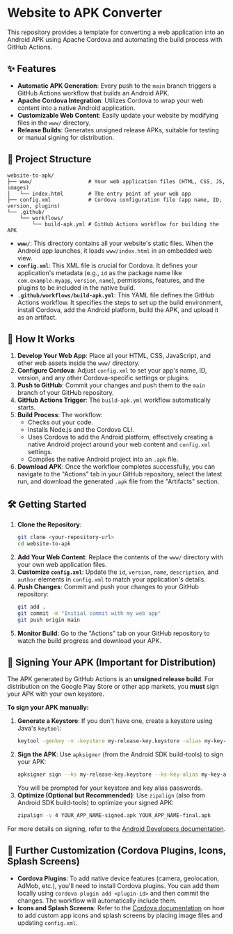 # Website to APK Converter

This repository provides a template for converting a web application into an Android APK using Apache Cordova and automating the build process with GitHub Actions.

## ✨ Features

*   **Automatic APK Generation**: Every push to the `main` branch triggers a GitHub Actions workflow that builds an Android APK.
*   **Apache Cordova Integration**: Utilizes Cordova to wrap your web content into a native Android application.
*   **Customizable Web Content**: Easily update your website by modifying files in the `www/` directory.
*   **Release Builds**: Generates unsigned release APKs, suitable for testing or manual signing for distribution.

## 📁 Project Structure

```
website-to-apk/
├── www/                  # Your web application files (HTML, CSS, JS, images)
│   └── index.html        # The entry point of your web app
├── config.xml            # Cordova configuration file (app name, ID, version, plugins)
└── .github/
    └── workflows/
        └── build-apk.yml # GitHub Actions workflow for building the APK
```

*   **`www/`**: This directory contains all your website's static files. When the Android app launches, it loads `www/index.html` in an embedded web view.
*   **`config.xml`**: This XML file is crucial for Cordova. It defines your application's metadata (e.g., `id` as the package name like `com.example.myapp`, `version`, `name`), permissions, features, and the plugins to be included in the native build.
*   **`.github/workflows/build-apk.yml`**: This YAML file defines the GitHub Actions workflow. It specifies the steps to set up the build environment, install Cordova, add the Android platform, build the APK, and upload it as an artifact.

## 🚀 How It Works

1.  **Develop Your Web App**: Place all your HTML, CSS, JavaScript, and other web assets inside the `www/` directory.
2.  **Configure Cordova**: Adjust `config.xml` to set your app's name, ID, version, and any other Cordova-specific settings or plugins.
3.  **Push to GitHub**: Commit your changes and push them to the `main` branch of your GitHub repository.
4.  **GitHub Actions Trigger**: The `build-apk.yml` workflow automatically starts.
5.  **Build Process**: The workflow:
    *   Checks out your code.
    *   Installs Node.js and the Cordova CLI.
    *   Uses Cordova to add the Android platform, effectively creating a native Android project around your web content and `config.xml` settings.
    *   Compiles the native Android project into an `.apk` file.
6.  **Download APK**: Once the workflow completes successfully, you can navigate to the "Actions" tab in your GitHub repository, select the latest run, and download the generated `.apk` file from the "Artifacts" section.

## 🛠️ Getting Started

1.  **Clone the Repository**:
    ```bash
    git clone <your-repository-url>
    cd website-to-apk
    ```
2.  **Add Your Web Content**: Replace the contents of the `www/` directory with your own web application files.
3.  **Customize `config.xml`**: Update the `id`, `version`, `name`, `description`, and `author` elements in `config.xml` to match your application's details.
4.  **Push Changes**: Commit and push your changes to your GitHub repository:
    ```bash
    git add .
    git commit -m "Initial commit with my web app"
    git push origin main
    ```
5.  **Monitor Build**: Go to the "Actions" tab on your GitHub repository to watch the build progress and download your APK.

## 🔑 Signing Your APK (Important for Distribution)

The APK generated by GitHub Actions is an **unsigned release build**. For distribution on the Google Play Store or other app markets, you **must** sign your APK with your own keystore.

**To sign your APK manually:**

1.  **Generate a Keystore**: If you don't have one, create a keystore using Java's `keytool`:
    ```bash
    keytool -genkey -v -keystore my-release-key.keystore -alias my-key-alias -keyalg RSA -keysize 2048 -validity 10000
    ```
2.  **Sign the APK**: Use `apksigner` (from the Android SDK build-tools) to sign your APK:
    ```bash
    apksigner sign --ks my-release-key.keystore --ks-key-alias my-key-alias --in YOUR_APP_NAME.apk --out YOUR_APP_NAME-signed.apk
    ```
    You will be prompted for your keystore and key alias passwords.
3.  **Optimize (Optional but Recommended)**: Use `zipalign` (also from Android SDK build-tools) to optimize your signed APK:
    ```bash
    zipalign -v 4 YOUR_APP_NAME-signed.apk YOUR_APP_NAME-final.apk
    ```

For more details on signing, refer to the [Android Developers documentation](https://developer.android.com/studio/publish/app-signing).

## 🔌 Further Customization (Cordova Plugins, Icons, Splash Screens)

*   **Cordova Plugins**: To add native device features (camera, geolocation, AdMob, etc.), you'll need to install Cordova plugins. You can add them locally using `cordova plugin add <plugin-id>` and then commit the changes. The workflow will automatically include them.
*   **Icons and Splash Screens**: Refer to the [Cordova documentation](https://cordova.apache.org/docs/en/latest/config_ref/images.html) on how to add custom app icons and splash screens by placing image files and updating `config.xml`.
